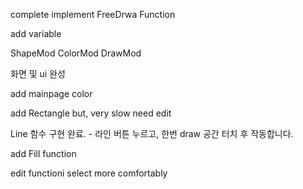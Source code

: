 complete implement FreeDrwa Function

add variable 

ShapeMod
ColorMod
DrawMod

화면 및 ui 완성

add mainpage color

add Rectangle but, very slow need edit

Line 함수 구현 완료. - 라인 버튼 누르고, 한번 draw 공간 터치 후 작동합니다.

add Fill function

edit functioni select more comfortably
